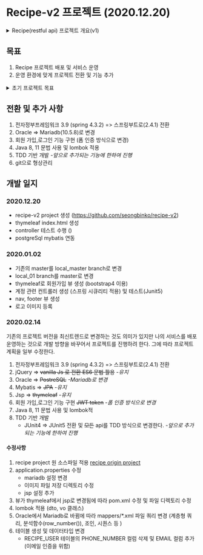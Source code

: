 # Recipe-v2 프로젝트 (2020.12.20)

<details>
<summary>Recipe(restful api) 프로젝트 개요(v1)</summary>
<div markdown="1">       

# 레시피 공유 커뮤니티 (with crawling)
![screencapture-localhost-8090-2020-07-18-12_56_54](https://user-images.githubusercontent.com/60464424/87844224-3b435580-c8f6-11ea-9c44-dfd6d72b4d08.png)
## 프로젝트 특징
- 전자정부표준프레임워크에 대한 이해와 이를 이용한 웹 어플리케이션 구현
- RESTful Api
- 더미 데이터를 직접 등록이 아닌 크롤링을 통하여 DB에 등록 (https://github.com/seongbinko/recipe/tree/master/src/main/java/kr/co/edsk/recipe/crawler)
## 개요
- 명칭 : RECIPE
- 개발 인원 : 1명
- 개발 기간 :  2020.05.11 ~ 2020. 06. 25 (35일)
- 담당 역할 :  주제선정, 분석/설계, 인프라 구축 및 레이아웃, 개발, 테스트, 시연
- 주요 기능 : 레시피 등록 조회 수정 삭제, 스크랩, 레시피 댓글 답글 대댓글(계층형 구조), 더미데이터를 크롤링 방식으로 수집
- 개발 환경 : 전자정부프레임워크 3.9
- 데이터베이스 : ORACLE 11g
- 웹 어플리케이션 서버 : Apache Tomcat 9.0
- 형상관리 툴 : SVN
- 간단 소개 : 개인들의 레시피를 공유하는 커뮤니티

## [프로젝트 계획서.doc](https://github.com/seongbinko/recipe/raw/master/%EA%B0%9C%EB%B0%9C%EB%AC%B8%EC%84%9C/%ED%94%84%EB%A1%9C%EC%A0%9D%ED%8A%B8_%EA%B3%84%ED%9A%8D%EC%84%9C.doc)
## [프로젝트 설계서.pptx](https://github.com/seongbinko/recipe/raw/master/%EA%B0%9C%EB%B0%9C%EB%AC%B8%EC%84%9C/%ED%94%84%EB%A1%9C%EC%A0%9D%ED%8A%B8_%EC%84%A4%EA%B3%84%EC%84%9C.pptx)

</div>
</details>

## 목표
1. Recipe 프로젝트 배포 및 서비스 운영
2. 운영 환경에 맞게 프로젝트 전환 및 기능 추가
<details>
<summary>초기 프로젝트 목표</summary>
<div markdown="1">

### 최신 개발 트렌드에 맞게 기존 [recipe](https://github.com/seongbinko/recipe) 프로젝트를 전환 하려고 한다.
1. 전자정부프레임워크 3.9 (spring 4.3.2) => 스프링부트로(2.4.1) 전환
2. jQuery => vanilla Js 로 전환 ES6 문법 활용
3. Oracle => PostreSQL
4. Mybatis => JPA
5. Jsp => thymeleaf
6. 회원 가입,인증 JWT token
7. Java 8, 11 문법 사용
8. TDD 기반 개발
   - JUnit4 => JUnit5 전환 및 모든 api를 TDD 방식으로 변경한다.
</div>
</details>

## 전환 및 추가 사항
1. 전자정부프레임워크 3.9 (spring 4.3.2) => 스프링부트로(2.4.1) 전환
2. Oracle => Mariadb(10.5.8)로 변경
3. 회원 가입,로그인 기능 구현 (폼 인증 방식으로 변경)
4. Java 8, 11 문법 사용 및 lombok 적용 
5. TDD 기반 개발 *-앞으로 추가되는 기능에 한하여 진행*
6. git으로 형상관리

## 개발 일지

### 2020.12.20

* recipe-v2 project 생성 (https://github.com/seongbinko/recipe-v2)
* thymeleaf index.html 생성
* controller 테스트 수행 ()
* postgreSql mybatis 연동

### 2020.01.02

* 기존의 master를 local_master branch로 변경
* local_01 branch를 master로 변경
* thymeleaf로 회원가입 뷰 생성 (bootstrap4 이용)
* 계정 관련 컨트롤러 생성 (스프링 시큐리티 적용) 및 테스트(Junit5)
* nav, footer 뷰 생성
* 로고 이미지 등록

### 2020.02.14

기존의 프로젝트 버전을 최신트렌드로 변경하는 것도 의미가 있지만 나의 서비스를 배포 운영하는 것으로 개발 방향을 바꾸어서 프로젝트를 진행하려 한다.
그에 따라 프로젝트 계획을 일부 수정한다.

1. 전자정부프레임워크 3.9 (spring 4.3.2) => 스프링부트로(2.4.1) 전환
2. jQuery => ~~vanilla Js 로 전환 ES6 문법 활용~~ *-유지*
3. Oracle => ~~PostreSQL~~ *-Mariadb로 변경*
4. Mybatis => ~~JPA~~ *-유지*
5. Jsp => ~~thymeleaf~~ *-유지*
6. 회원 가입,로그인 기능 구현 ~~JWT token~~ *-폼 인증 방식으로 변경*
7. Java 8, 11 문법 사용 및 lombok적
8. TDD 기반 개발
   - JUnit4 => JUnit5 전환 및 ~~모든~~ api를 TDD 방식으로 변경한다. *-앞으로 추가되는 기능에 한하여 진행*

#### 수정사항
1. recipe project 원 소스파일 적용 [recipe origin project](https://github.com/seongbinko/recipe) 
2. application.properties 수정
   - mariadb 설정 변경
   - 이미지 파일 저장 디렉토리 수정
   - jsp 설정 추가
3. 뷰가 thymeleaf에서 jsp로 변경됨에 따라 pom.xml 수정 및 파일 디렉토리 수정
4. lombok 적용 (dto, vo 클래스)
5. Oracle에서 Mariadb로 바뀜에 따라 mappers/*.xml 파일 쿼리 변경 (계층형 쿼리, 분석함수(row_number()), 조인, 시퀀스 등 )
6. 테이블 생성 및 데이터타입 변경
   - RECIPE_USER 테이블의 PHONE_NUMBER 컬럼 삭제 및 EMAIL 컬럼 추가 (이메일 인증을 위함)
